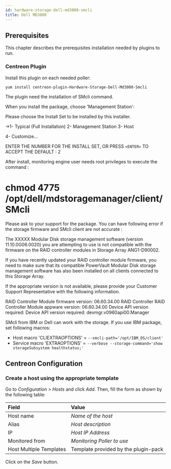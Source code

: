```yaml
---
id: hardware-storage-dell-md3000-smcli
title: Dell MD3000
---
```


## Prerequisites

This chapter describes the prerequisites installation needed by plugins to run.

### Centreon Plugin

Install this plugin on each needed poller:

``` shell
yum install centreon-plugin-Hardware-Storage-Dell-Md3000-Smcli
```

The plugin need the installation of SMcli command.

When you install the package, choose 'Management Station':

Please choose the Install Set to be installed by this installer.

->1- Typical (Full Installation)
2- Management Station
3- Host

4- Customize...

ENTER THE NUMBER FOR THE INSTALL SET, OR PRESS `<ENTER>` TO ACCEPT THE
DEFAULT : 2

After install, monitoring engine user needs root privileges to execute the
command :

# chmod 4775 /opt/dell/mdstoragemanager/client/SMcli

Please ask to your support for the package. You can have following error if the
storage firmware and SMcli client are not accurate :

The XXXXX Modular Disk storage management software (version 11.10.0G06.0020) you are attempting to use is not compatible with the firmware on the RAID controller modules in Storage Array ANG1-D90002.

If you have recently updated your RAID controller module firmware, you need to make sure that its compatible PowerVault Modular Disk storage management software has also been installed on all clients connected to this Storage Array.

If the appropriate version is not available, please provide your Customer Support Representative with the following information.

RAID Controller Module firmware version: 06.60.34.00 RAID Controller
RAID Controller Module appware version: 06.60.34.00 Device API version required:
Device API version required: devmgr.v0960api00.Manager

SMcli from IBM or Dell can work with the storage. If you use IBM package, set
following macros:

- Host macro 'CLIEXTRAOPTIONS' = `--smcli-path='/opt/IBM_DS/client'`
- Service macro 'EXTRAOPTIONS' = `--verbose --storage-command='show
storageSubsystem healthstatus;'`

## Centreon Configuration

### Create a host using the appropriate template

Go to *Configuration \> Hosts* and click *Add*. Then, fill the form as shown by
the following table:

| Field                   | Value                                |
| :---------------------- | :----------------------------------- |
| Host name               | *Name of the host*                   |
| Alias                   | *Host description*                   |
| IP                      | *Host IP Address*                    |
| Monitored from          | *Monitoring Poller to use*           |
| Host Multiple Templates | Template provided by the plugin-pack |

Click on the *Save* button.
